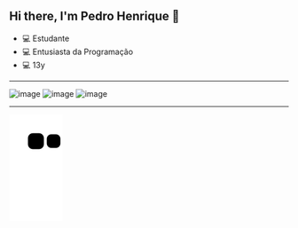 ## Hi there, I'm Pedro Henrique 👋

- 💻 Estudante
- 💻 Entusiasta da Programação
- 💻 13y

---
![image](https://user-images.githubusercontent.com/88590972/139758800-045191cf-594f-4225-b11c-943352abf0c4.png)
![image](https://img.shields.io/badge/Python-14354C?style=for-the-badge&logo=python&logoColor=white)
![image](https://user-images.githubusercontent.com/88590972/135671662-98e95586-f820-4465-b7a2-105cc3368a48.png) 

---


![Snake animation](https://github.com/rafaballerini/rafaballerini/raw/output/github-contribution-grid-snake.svg)
